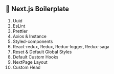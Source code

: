 ## 🖤 Next.js Boilerplate

1. Uuid
2. EsLint
3. Prettier
4. Axios & Instance
5. Styled-components
6. React-redux, Redux, Redux-logger, Redux-saga
7. Reset & Default Global Styles
8. Default Custom Hooks
9. NextPage Layout
10. Custom Head
